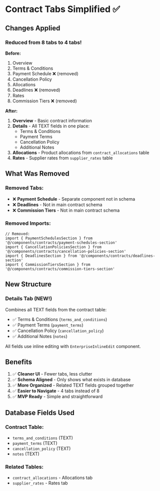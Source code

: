 # Contract Tabs Simplified ✅

## Changes Applied

### Reduced from 8 tabs to 4 tabs!

**Before:**
1. Overview
2. Terms & Conditions
3. Payment Schedule ❌ (removed)
4. Cancellation Policy
5. Allocations
6. Deadlines ❌ (removed)
7. Rates
8. Commission Tiers ❌ (removed)

**After:**
1. **Overview** - Basic contract information
2. **Details** - All TEXT fields in one place:
   - Terms & Conditions
   - Payment Terms
   - Cancellation Policy
   - Additional Notes
3. **Allocations** - Product allocations from `contract_allocations` table
4. **Rates** - Supplier rates from `supplier_rates` table

## What Was Removed

### Removed Tabs:
- ❌ **Payment Schedule** - Separate component not in schema
- ❌ **Deadlines** - Not in main contract schema
- ❌ **Commission Tiers** - Not in main contract schema

### Removed Imports:
```tsx
// Removed:
import { PaymentSchedulesSection } from '@/components/contracts/payment-schedules-section'
import { CancellationPoliciesSection } from '@/components/contracts/cancellation-policies-section'
import { DeadlinesSection } from '@/components/contracts/deadlines-section'
import { CommissionTiersSection } from '@/components/contracts/commission-tiers-section'
```

## New Structure

### Details Tab (NEW!)
Combines all TEXT fields from the contract table:
- ✅ Terms & Conditions (`terms_and_conditions`)
- ✅ Payment Terms (`payment_terms`)
- ✅ Cancellation Policy (`cancellation_policy`)
- ✅ Additional Notes (`notes`)

All fields use inline editing with `EnterpriseInlineEdit` component.

## Benefits

1. ✅ **Cleaner UI** - Fewer tabs, less clutter
2. ✅ **Schema Aligned** - Only shows what exists in database
3. ✅ **More Organized** - Related TEXT fields grouped together
4. ✅ **Easier to Navigate** - 4 tabs instead of 8
5. ✅ **MVP Ready** - Simple and straightforward

## Database Fields Used

### Contract Table:
- `terms_and_conditions` (TEXT)
- `payment_terms` (TEXT)
- `cancellation_policy` (TEXT)
- `notes` (TEXT)

### Related Tables:
- `contract_allocations` - Allocations tab
- `supplier_rates` - Rates tab
